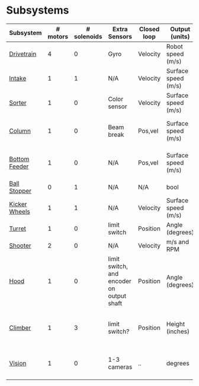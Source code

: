 # Subsystems

| Subsystem                          | # motors | # solenoids | Extra Sensors                             | Closed loop | Output (units)      | SysId                       | Notes                     |
|------------------------------------|----------|-------------|-------------------------------------------|-------------|---------------------|-----------------------------|---------------------------|
| [Drivetrain](./drivetrain.md)      | 4        | 0           | Gyro                                      | Velocity    | Robot speed   (m/s) | Yes                         |                           |
| [Intake](./intake.md)              | 1        | 1           | N/A                                       | Velocity    | Surface speed (m/s) | possible                    |                           |
| [Sorter](./sorter.md)              | 1        | 0           | Color sensor                              | Velocity    | Surface speed (m/s) | possible                    |                           |
| [Column](./column.md)              | 1        | 0           | Beam break                                | Pos,vel     | Surface speed (m/s) | With and without cargo      |                           |
| [Bottom Feeder](./bottom-feeder.md)| 1        | 0           | N/A                                       | Pos,vel     | Surface speed (m/s) | With and without cargo      |                           |
| [Ball Stopper](./ball-stopper.md)  | 0        | 1           | N/A                                       | N/A         | bool                | N/A                         |                           |
| [Kicker Wheels](./kicker-wheels.md)| 1        | 1           | N/A                                       | Velocity    | Surface speed (m/s) | N/A                         |                           |
| [Turret](./turret.md)              | 1        | 0           | limit switch                              | Position    | Angle (degrees)     | static friction             |                           |
| [Shooter](./shooter.md)            | 2        | 0           | N/A                                       | Velocity    | m/s and RPM         | Yes                         |                           |
| [Hood](./hood.md)                  | 1        | 0           | limit switch, and encoder on output shaft | Position    | Angle (degrees)     | possible                    |                           |
| [Climber](./climber.md)            | 1        | 3           | limit switch?                             | Position    | Height (inches)     | Yes, with and without robot | 2x                        |
| [Vision](./vision.md)              | 1        | 0           | 1-3 cameras                               | ..          | degrees             | ..                          | plugged to PDP like motor |

